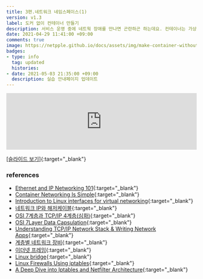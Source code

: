 ```yaml
---
title: 3편.네트워크 네임스페이스(1)
version: v1.3
label: 도커 없이 컨테이너 만들기
description: 서비스 운영 중에 네트웍 장애를 만나면 곤란하곤 하는데요. 컨테이너는 가상 네트웍을 기반으로 하고 있고 이 위에서 컨테이너 간의 통신이 어떻게 이루어지는지를 잘 이해하고 있으면 개발과 운영에 많은 도움이 됩니다. 네트워크 네임스페이스를 이해하기 위한 네트워크 기초 개념들을 다루고 네트워크 네임스페이 실습과 함께 컨테이너 환경에서의 가상 네트워크 구축이 어떻게 이루어지는지를 학습합니다.
date: 2021-04-29 11:41:00 +09:00
comments: true
image: https://netpple.github.io/docs/assets/img/make-container-without-docker-intro-3.png
badges:
- type: info
  tag: updated
  histories:
- date: 2021-05-03 21:35:00 +09:00
  description: 실습 안내페이지 업데이트
---
```

<div class="responsive-wrap">
    <iframe src="https://docs.google.com/presentation/d/e/2PACX-1vTOsEXasBt7H7qHJNNNOn4RQKzgWnsXQriK0hh2UEAP2AyKr4gnFqlEPF0nOe8no55mByBhzrqdZR7U/embed?start=false&loop=false&delayms=3000" frameborder="0" width="100%" allowfullscreen="true" mozallowfullscreen="true" webkitallowfullscreen="true"></iframe>
</div>

[[슬라이드 보기]](https://docs.google.com/presentation/d/1NhzhNDiWTCIKCViWPW8Wvza8GrT56xugymX5TV-WLbc/edit#){:target="_blank"}

### references
- [Ethernet and IP Networking 101](https://iximiuz.com/en/posts/computer-networking-101/){:target="_blank"}
- [Container Networking Is Simple](https://iximiuz.com/en/posts/container-networking-is-simple/?fbclid=IwAR0-ohNRdnoQgcCCQSAyhGtPNsJ8tBL_Fd1YUSOscXFsSrr_eXIRu6PKO28){:target="_blank"}
- [Introduction to Linux interfaces for virtual networking](https://developers.redhat.com/blog/2018/10/22/introduction-to-linux-interfaces-for-virtual-networking/){:target="_blank"}
- [네트워크 IP와 해저케이블](https://givmemoney.tistory.com/entry/%EB%AC%B8%EA%B3%BC%EB%8F%84-%EC%9D%B4%ED%95%B4%EA%B0%80%EB%8A%A5%ED%95%9C-%EC%BB%B4%EA%B3%B5-%ED%95%84%EC%88%98%EC%A7%80%EC%8B%9D-%E2%91%A0%EB%84%A4%ED%8A%B8%EC%9B%8C%ED%81%AC-IP%EC%99%80-%ED%95%B4%EC%A0%80%EC%BC%80%EC%9D%B4%EB%B8%94?fbclid=IwAR0s1WjF10jtC6gw3A7G15pM5uzlMRT-q3yewX61RESfcwDsimOTy_QEXPA){:target="_blank"}
- [OSI 7계층과 TCP/IP 4계층(심화)](http://blog.naver.com/PostView.nhn?blogId=demonicws&logNo=40117378644&fbclid=IwAR04l6c8pmeq08QVKLwENS8jg-0ZbbW_OGxmOduojUr5EFX_EKSsoGpvImw){:target="_blank"}
- [OSI 7Layer Data Capsulation]( https://www.computernetworkingnotes.com/ccna-study-guide/data-encapsulation-and-de-encapsulation-explained.html?fbclid=IwAR3OQKhMcnbhhBhby9H4yVtDmli8dy3m7M28ZWPnPWLjvZEiNEJQw8dOv68){:target="_blank"}
- [Understanding TCP/IP Network Stack & Writing Network Apps](https://www.cubrid.org/blog/3826497){:target="_blank"}
- [계층별 네트워크 장비](https://handreamnet.tistory.com/308){:target="_blank"}
- [이더넷 프레임](https://mintnlatte.tistory.com/356){:target="_blank"}
- [Linux bridge](https://wiki.linuxfoundation.org/networking/bridge){:target="_blank"}
- [Linux Firewalls Using iptables](http://borg.uu3.net/iptables/iptables-intro.html?fbclid=IwAR390DFt4RIfSoPITCv7YS2n7J43W3lRgtLF_2T_nvj-W4bE9boJ9fZPX9c){:target="_blank"}
- [A Deep Dive into Iptables and Netfilter Architecture](https://www.digitalocean.com/community/tutorials/a-deep-dive-into-iptables-and-netfilter-architecture){:target="_blank"}
